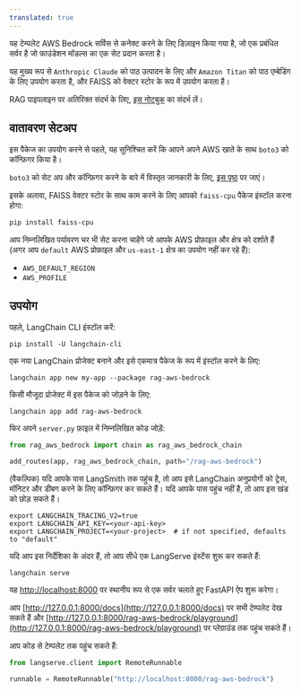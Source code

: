 ```yaml
---
translated: true
---
```


यह टेम्पलेट AWS Bedrock सर्विस से कनेक्ट करने के लिए डिज़ाइन किया गया है, जो एक प्रबंधित सर्वर है जो फाउंडेशन मॉडल्स का एक सेट प्रदान करता है।

यह मुख्य रूप से `Anthropic Claude` को पाठ उत्पादन के लिए और `Amazon Titan` को पाठ एम्बेडिंग के लिए उपयोग करता है, और FAISS को वेक्टर स्टोर के रूप में उपयोग करता है।

RAG पाइपलाइन पर अतिरिक्त संदर्भ के लिए, [इस नोटबुक](https://github.com/aws-samples/amazon-bedrock-workshop/blob/main/03_QuestionAnswering/01_qa_w_rag_claude.ipynb) का संदर्भ लें।

## वातावरण सेटअप

इस पैकेज का उपयोग करने से पहले, यह सुनिश्चित करें कि आपने अपने AWS खाते के साथ `boto3` को कॉन्फ़िगर किया है।

`boto3` को सेट अप और कॉन्फ़िगर करने के बारे में विस्तृत जानकारी के लिए, [इस पृष्ठ](https://boto3.amazonaws.com/v1/documentation/api/latest/guide/quickstart.html#configuration) पर जाएं।

इसके अलावा, FAISS वेक्टर स्टोर के साथ काम करने के लिए आपको `faiss-cpu` पैकेज इंस्टॉल करना होगा:

```bash
pip install faiss-cpu
```

आप निम्नलिखित पर्यावरण चर भी सेट करना चाहेंगे जो आपके AWS प्रोफ़ाइल और क्षेत्र को दर्शाते हैं (अगर आप `default` AWS प्रोफ़ाइल और `us-east-1` क्षेत्र का उपयोग नहीं कर रहे हैं):

* `AWS_DEFAULT_REGION`
* `AWS_PROFILE`

## उपयोग

पहले, LangChain CLI इंस्टॉल करें:

```shell
pip install -U langchain-cli
```

एक नया LangChain प्रोजेक्ट बनाने और इसे एकमात्र पैकेज के रूप में इंस्टॉल करने के लिए:

```shell
langchain app new my-app --package rag-aws-bedrock
```

किसी मौजूदा प्रोजेक्ट में इस पैकेज को जोड़ने के लिए:

```shell
langchain app add rag-aws-bedrock
```

फिर अपने `server.py` फ़ाइल में निम्नलिखित कोड जोड़ें:

```python
from rag_aws_bedrock import chain as rag_aws_bedrock_chain

add_routes(app, rag_aws_bedrock_chain, path="/rag-aws-bedrock")
```

(वैकल्पिक) यदि आपके पास LangSmith तक पहुंच है, तो आप इसे LangChain अनुप्रयोगों को ट्रेस, मॉनिटर और डीबग करने के लिए कॉन्फ़िगर कर सकते हैं। यदि आपके पास पहुंच नहीं है, तो आप इस खंड को छोड़ सकते हैं।

```shell
export LANGCHAIN_TRACING_V2=true
export LANGCHAIN_API_KEY=<your-api-key>
export LANGCHAIN_PROJECT=<your-project>  # if not specified, defaults to "default"
```

यदि आप इस निर्देशिका के अंदर हैं, तो आप सीधे एक LangServe इंस्टेंस शुरू कर सकते हैं:

```shell
langchain serve
```

यह [http://localhost:8000](http://localhost:8000) पर स्थानीय रूप से एक सर्वर चलाते हुए FastAPI ऐप शुरू करेगा।

आप [http://127.0.0.1:8000/docs](http://127.0.0.1:8000/docs) पर सभी टेम्पलेट देख सकते हैं और [http://127.0.0.1:8000/rag-aws-bedrock/playground](http://127.0.0.1:8000/rag-aws-bedrock/playground) पर प्लेग्राउंड तक पहुंच सकते हैं।

आप कोड से टेम्पलेट तक पहुंच सकते हैं:

```python
from langserve.client import RemoteRunnable

runnable = RemoteRunnable("http://localhost:8000/rag-aws-bedrock")
```
